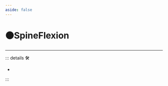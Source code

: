 ```yaml
---
aside: false
---
```

# 🟠<motor>SpineFlexion</motor>

---

<!-- =================================================== -->
<!-- =================================================== -->
<!-- =================================================== -->
<!-- =================================================== -->
<!-- =================================================== -->
::: details 🛠

-

:::

